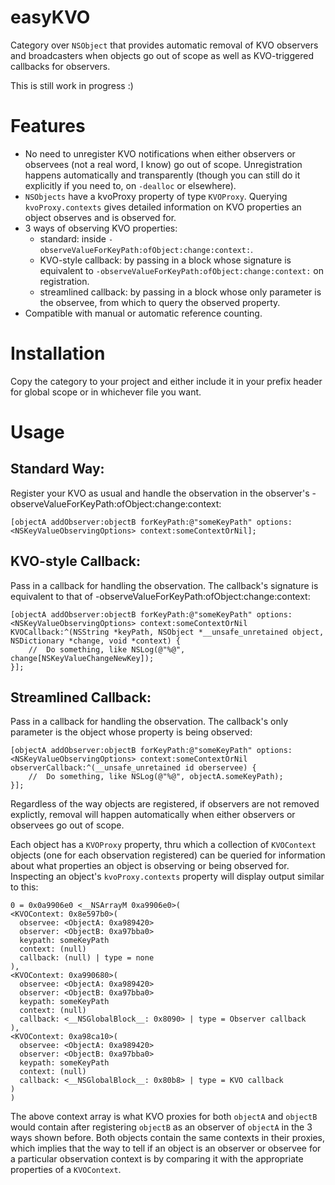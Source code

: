 easyKVO
=======

Category over `NSObject` that provides automatic removal of KVO observers and broadcasters when objects go out of scope
as well as KVO-triggered callbacks for observers.

This is still work in progress :)

Features
========

- No need to unregister KVO notifications when either observers or observees (not a real word, I know) go out of scope. Unregistration happens automatically and transparently (though you can still do it explicitly if you need to, on `-dealloc` or elsewhere).
- `NSObjects` have a kvoProxy property of type `KVOProxy`. Querying `kvoProxy.contexts` gives detailed information on KVO properties an object observes and is observed for.
- 3 ways of observing KVO properties: 
  - standard: inside `-observeValueForKeyPath:ofObject:change:context:`.
  - KVO-style callback: by passing in a block whose signature is equivalent to `-observeValueForKeyPath:ofObject:change:context:` on registration. 
  - streamlined callback: by passing in a block whose only parameter is the observee, from which to query the observed property.
- Compatible with manual or automatic reference counting.

Installation
============

Copy the category to your project and either include it in your prefix header for global scope or in whichever file you want.


Usage
=====

Standard Way:
-------------
Register your KVO as usual and handle the observation in the observer's -observeValueForKeyPath:ofObject:change:context:
```objc
[objectA addObserver:objectB forKeyPath:@"someKeyPath" options:<NSKeyValueObservingOptions> context:someContextOrNil];
```

KVO-style Callback:
-------------------
Pass in a callback for handling the observation. The callback's signature is equivalent to that of 
-observeValueForKeyPath:ofObject:change:context:
```objc
[objectA addObserver:objectB forKeyPath:@"someKeyPath" options:<NSKeyValueObservingOptions> context:someContextOrNil KVOCallback:^(NSString *keyPath, NSObject *__unsafe_unretained object, NSDictionary *change, void *context) {
    //  Do something, like NSLog(@"%@", change[NSKeyValueChangeNewKey]);
}];
```

Streamlined Callback:
---------------------
Pass in a callback for handling the observation. The callback's only parameter is the object whose property is being observed:
```objc
[objectA addObserver:objectB forKeyPath:@"someKeyPath" options:<NSKeyValueObservingOptions> context:someContextOrNil observerCallback:^(__unsafe_unretained id oberservee) {
    //  Do something, like NSLog(@"%@", objectA.someKeyPath);
}];
```

Regardless of the way objects are registered, if observers are not removed explictly, removal will happen automatically when either observers or observees go out of scope. 


Each object has a `KVOProxy` property, thru which a collection of `KVOContext` objects (one for each observation registered) can be queried for information about what properties an object is observing or being observed for.
Inspecting an object's `kvoProxy.contexts` property will display output similar to this:
```objc
0 = 0x0a9906e0 <__NSArrayM 0xa9906e0>(
<KVOContext: 0x8e597b0>(
  observee: <ObjectA: 0xa989420>
  observer: <ObjectB: 0xa97bba0>
  keypath: someKeyPath
  context: (null)
  callback: (null) | type = none
),
<KVOContext: 0xa990680>(
  observee: <ObjectA: 0xa989420>
  observer: <ObjectB: 0xa97bba0>
  keypath: someKeyPath
  context: (null)
  callback: <__NSGlobalBlock__: 0x8090> | type = Observer callback
),
<KVOContext: 0xa98ca10>(
  observee: <ObjectA: 0xa989420>
  observer: <ObjectB: 0xa97bba0>
  keypath: someKeyPath
  context: (null)
  callback: <__NSGlobalBlock__: 0x80b8> | type = KVO callback
)
)
```

The above context array is what KVO proxies for both `objectA` and `objectB` would contain after registering `objectB` as an observer of `objectA` in the 3 ways shown before.
Both objects contain the same contexts in their proxies, which implies that the way to tell if an object is an observer or observee for a particular observation context is by comparing it with the appropriate properties of a `KVOContext`.
